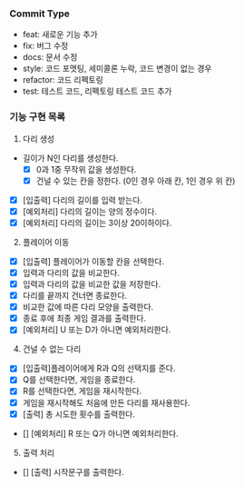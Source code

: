 ### Commit Type

- feat: 새로운 기능 추가
- fix: 버그 수정
- docs: 문서 수정
- style: 코드 포맷팅, 세미콜론 누락, 코드 변경이 없는 경우
- refactor: 코드 리펙토링
- test: 테스트 코드, 리펙토링 테스트 코드 추가

### 기능 구현 목록

1. 다리 생성

- 길이가 N인 다리를 생성한다.
  - [x] 0과 1중 무작위 값을 생성한다.
  - [x] 건널 수 있는 칸을 정한다. (0인 경우 아래 칸, 1인 경우 위 칸)
- [x] [입출력] 다리의 길이를 입력 받는다.
- [x] [예외처리] 다리의 길이는 양의 정수이다.
- [x] [예외처리] 다리의 길이는 3이상 20이하이다.

2. 플레이어 이동

- [x] [입출력] 플레이어가 이동할 칸을 선택한다.
- [x] 입력과 다리의 값을 비교한다.
- [x] 입력과 다리의 값을 비교한 값을 저장한다.
- [x] 다리를 끝까지 건너면 종료한다.
- [x] 비교한 값에 따른 다리 모양을 출력한다.
- [x] 종료 후에 최종 게임 결과를 출력한다.
- [x] [예외처리] U 또는 D가 아니면 예외처리한다.

4. 건널 수 없는 다리

- [x] [입출력]플레이어에게 R과 Q의 선택지를 준다.
- [x] Q를 선택한다면, 게임을 종료한다.
- [x] R를 선택한다면, 게임을 재시작한다.
- [x] 게임을 재시작해도 처음에 만든 다리를 재사용한다.
- [x] [출력] 총 시도한 횟수를 출력한다.
- [] [예외처리] R 또는 Q가 아니면 예외처리한다.

5. 출력 처리

- [] [출력] 시작문구를 출력한다.
